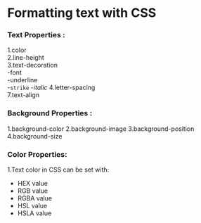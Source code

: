# Formatting text with CSS

### Text Properties :  

1.color  
2.line-height  
3.text-decoration  
    -font  
    -underline   
    -``strike``
    -_italic_
4.letter-spacing  
7.text-align   



### Background Properties :  

1.background-color
2.background-image
3.background-position
4.background-size  

### Color Properties:

1.Text color in CSS can be set with:
- HEX value 
- RGB value
- RGBA value
- HSL value
- HSLA value
